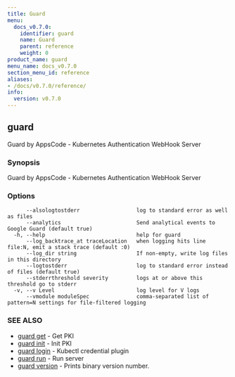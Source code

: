 ```yaml
---
title: Guard
menu:
  docs_v0.7.0:
    identifier: guard
    name: Guard
    parent: reference
    weight: 0
product_name: guard
menu_name: docs_v0.7.0
section_menu_id: reference
aliases:
- /docs/v0.7.0/reference/
info:
  version: v0.7.0
---
```


## guard

Guard by AppsCode - Kubernetes Authentication WebHook Server

### Synopsis

Guard by AppsCode - Kubernetes Authentication WebHook Server

### Options

```
      --alsologtostderr                  log to standard error as well as files
      --analytics                        Send analytical events to Google Guard (default true)
  -h, --help                             help for guard
      --log_backtrace_at traceLocation   when logging hits line file:N, emit a stack trace (default :0)
      --log_dir string                   If non-empty, write log files in this directory
      --logtostderr                      log to standard error instead of files (default true)
      --stderrthreshold severity         logs at or above this threshold go to stderr
  -v, --v Level                          log level for V logs
      --vmodule moduleSpec               comma-separated list of pattern=N settings for file-filtered logging
```

### SEE ALSO

* [guard get](/docs/v0.7.0/reference/guard_get)	 - Get PKI
* [guard init](/docs/v0.7.0/reference/guard_init)	 - Init PKI
* [guard login](/docs/v0.7.0/reference/guard_login)	 - Kubectl credential plugin
* [guard run](/docs/v0.7.0/reference/guard_run)	 - Run server
* [guard version](/docs/v0.7.0/reference/guard_version)	 - Prints binary version number.

